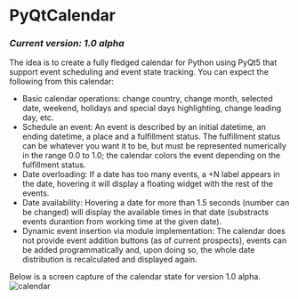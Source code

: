 # PyQtCalendar
### *Current version: 1.0 alpha*
The idea is to create a fully fledged calendar for Python using PyQt5 that support event scheduling and event state tracking. You can expect the following from this calendar:

* Basic calendar operations: change country, change month, selected date, weekend, holidays and special days highlighting, change leading day, etc.
* Schedule an event: An event is described by an initial datetime, an ending datetime, a place and a fulfillment status. The fulfillment status can be whatever you want it to be, but must be represented numerically in the range 0.0 to 1.0; the calendar colors the event depending on the fulfillment status.
* Date overloading: If a date has too many events, a +N label appears in the date, hovering it will display a floating widget with the rest of the events.
* Date availability: Hovering a date for more than 1.5 seconds (number can be changed) will display the available times in that date (substracts events durantion from working time at the given date).
* Dynamic event insertion via module implementation: The calendar does not provide event addition buttons (as of current prospects), events can be added programmatically and, upon doing so, the whole date distribution is recalculated and displayed again.

Below is a screen capture of the calendar state for version 1.0 alpha.
![calendar](https://raw.githubusercontent.com/asmateus/PyQtCalendar/master/extra/calendar_v01.PNG)
